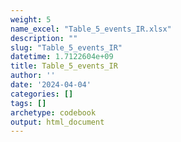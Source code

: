 ```yaml
---
weight: 5
name_excel: "Table_5_events_IR.xlsx"
description: ""
slug: "Table_5_events_IR"
datetime: 1.7122604e+09
title: Table_5_events_IR
author: ''
date: '2024-04-04'
categories: []
tags: []
archetype: codebook
output: html_document
---
```


<div class="tabcontent"></div>
